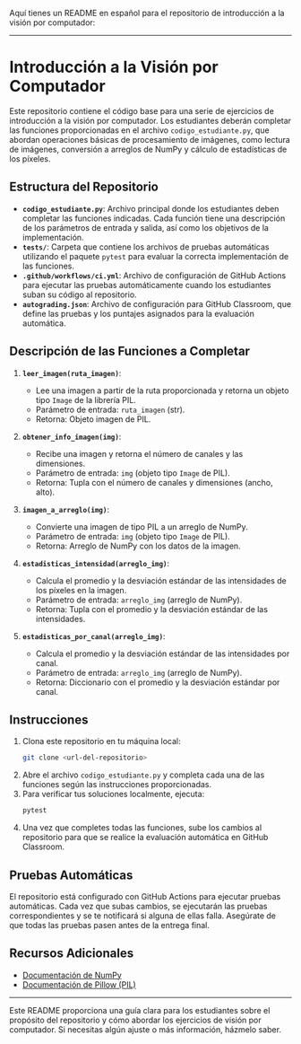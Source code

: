 Aquí tienes un README en español para el repositorio de introducción a la visión por computador:

---

# **Introducción a la Visión por Computador**

Este repositorio contiene el código base para una serie de ejercicios de introducción a la visión por computador. Los estudiantes deberán completar las funciones proporcionadas en el archivo `codigo_estudiante.py`, que abordan operaciones básicas de procesamiento de imágenes, como lectura de imágenes, conversión a arreglos de NumPy y cálculo de estadísticas de los píxeles.

## **Estructura del Repositorio**

- **`codigo_estudiante.py`**: Archivo principal donde los estudiantes deben completar las funciones indicadas. Cada función tiene una descripción de los parámetros de entrada y salida, así como los objetivos de la implementación.
- **`tests/`**: Carpeta que contiene los archivos de pruebas automáticas utilizando el paquete `pytest` para evaluar la correcta implementación de las funciones.
- **`.github/workflows/ci.yml`**: Archivo de configuración de GitHub Actions para ejecutar las pruebas automáticamente cuando los estudiantes suban su código al repositorio.
- **`autograding.json`**: Archivo de configuración para GitHub Classroom, que define las pruebas y los puntajes asignados para la evaluación automática.

## **Descripción de las Funciones a Completar**

1. **`leer_imagen(ruta_imagen)`**:
   - Lee una imagen a partir de la ruta proporcionada y retorna un objeto tipo `Image` de la librería PIL.
   - Parámetro de entrada: `ruta_imagen` (str).
   - Retorna: Objeto imagen de PIL.
   
2. **`obtener_info_imagen(img)`**:
   - Recibe una imagen y retorna el número de canales y las dimensiones.
   - Parámetro de entrada: `img` (objeto tipo `Image` de PIL).
   - Retorna: Tupla con el número de canales y dimensiones (ancho, alto).
   
3. **`imagen_a_arreglo(img)`**:
   - Convierte una imagen de tipo PIL a un arreglo de NumPy.
   - Parámetro de entrada: `img` (objeto tipo `Image` de PIL).
   - Retorna: Arreglo de NumPy con los datos de la imagen.
   
4. **`estadisticas_intensidad(arreglo_img)`**:
   - Calcula el promedio y la desviación estándar de las intensidades de los píxeles en la imagen.
   - Parámetro de entrada: `arreglo_img` (arreglo de NumPy).
   - Retorna: Tupla con el promedio y la desviación estándar de las intensidades.
   
5. **`estadisticas_por_canal(arreglo_img)`**:
   - Calcula el promedio y la desviación estándar de las intensidades por canal.
   - Parámetro de entrada: `arreglo_img` (arreglo de NumPy).
   - Retorna: Diccionario con el promedio y la desviación estándar por canal.

## **Instrucciones**

1. Clona este repositorio en tu máquina local:
   ```bash
   git clone <url-del-repositorio>
   ```
2. Abre el archivo `codigo_estudiante.py` y completa cada una de las funciones según las instrucciones proporcionadas.
3. Para verificar tus soluciones localmente, ejecuta:
   ```bash
   pytest
   ```
4. Una vez que completes todas las funciones, sube los cambios al repositorio para que se realice la evaluación automática en GitHub Classroom.

## **Pruebas Automáticas**

El repositorio está configurado con GitHub Actions para ejecutar pruebas automáticas. Cada vez que subas cambios, se ejecutarán las pruebas correspondientes y se te notificará si alguna de ellas falla. Asegúrate de que todas las pruebas pasen antes de la entrega final.

## **Recursos Adicionales**

- [Documentación de NumPy](https://numpy.org/doc/)
- [Documentación de Pillow (PIL)](https://pillow.readthedocs.io/en/stable/)

---

Este README proporciona una guía clara para los estudiantes sobre el propósito del repositorio y cómo abordar los ejercicios de visión por computador. Si necesitas algún ajuste o más información, házmelo saber.